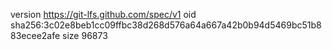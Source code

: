 version https://git-lfs.github.com/spec/v1
oid sha256:3c02e8beb1cc09ffbc38d268d576a64a667a42b0b94d5469bc51b883ecee2afe
size 96873
